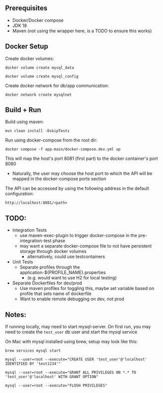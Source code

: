 ## Prerequisites

- Docker/Docker compose
- JDK 18
- Maven (not using the wrapper here, is a TODO to ensure this works)
 
## Docker Setup

Create docker volumes:

    docker volume create mysql_data

    docker volume create mysql_config

Create docker network for db/app communication:

    docker network create mysqlnet

## Build + Run

Build using maven:

    mvn clean install -DskipTests

Run using docker-compose from the root dir:

    docker compose -f app-main/docker-compose.dev.yml up

This will map the host's port 8081 (first part) to the docker container's port 8080

- Naturally, the user may choose the host port to which the API will be mapped in the docker-compose ports section

The API can be accessed by using the following address in the default configuration:

    http://localhost:8081/<path>

## TODO:

- Integration Tests
  - use maven-exec-plugin to trigger docker-compose in the pre-integration-test phase
  - may want a separate docker-compose file to not have persistent storage through docker volumes
    - alternatively, could use testcontainers
- Unit Tests
  - Separate profiles through the application-${PROFILE_NAME}.properties
    - (e.g. would want to use H2 for local testing)
- Separate Dockerfiles for dev/prod
  - Use maven profiles for toggling this, maybe set variable based on profile that sets name of dockerfile
  - Want to enable remote debugging on dev, not prod


## Notes:

If running locally, may need to start mysql-server. On first run, you may need to create the `test_user` db user and start the mysql service

On Mac with mysql installed using brew, setup may look like this:

    brew services mysql start

    mysql --user=root --execute="CREATE USER 'test_user'@'localhost' IDENTIFIED BY 'test1234'"

    mysql --user=root --execute="GRANT ALL PRIVILEGES ON *.* TO 'test_user'@'localhost' WITH GRANT OPTION"

    mysql --user=root --execute="FLUSH PRIVILEGES"

